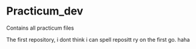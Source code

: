 # Practicum_dev
Contains all practicum files

The first repository, i dont think i can spell repositt ry on the first go. haha
